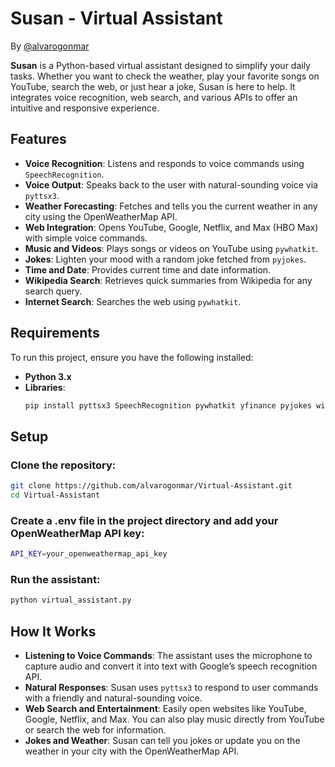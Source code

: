 # Susan - Virtual Assistant
By [@alvarogonmar](https://github.com/alvarogonmar)


**Susan** is a Python-based virtual assistant designed to simplify your daily tasks. Whether you want to check the weather, play your favorite songs on YouTube, search the web, or just hear a joke, Susan is here to help. It integrates voice recognition, web search, and various APIs to offer an intuitive and responsive experience.

## Features
- **Voice Recognition**: Listens and responds to voice commands using `SpeechRecognition`.
- **Voice Output**: Speaks back to the user with natural-sounding voice via `pyttsx3`.
- **Weather Forecasting**: Fetches and tells you the current weather in any city using the OpenWeatherMap API.
- **Web Integration**: Opens YouTube, Google, Netflix, and Max (HBO Max) with simple voice commands.
- **Music and Videos**: Plays songs or videos on YouTube using `pywhatkit`.
- **Jokes**: Lighten your mood with a random joke fetched from `pyjokes`.
- **Time and Date**: Provides current time and date information.
- **Wikipedia Search**: Retrieves quick summaries from Wikipedia for any search query.
- **Internet Search**: Searches the web using `pywhatkit`.
  
## Requirements
To run this project, ensure you have the following installed:

- **Python 3.x**
- **Libraries**:
  ```bash
  pip install pyttsx3 SpeechRecognition pywhatkit yfinance pyjokes wikipedia-api requests python-dotenv
  ```

## Setup
### Clone the repository:
```bash
git clone https://github.com/alvarogonmar/Virtual-Assistant.git
cd Virtual-Assistant
```
### Create a .env file in the project directory and add your OpenWeatherMap API key:
```bash
API_KEY=your_openweathermap_api_key
```

### Run the assistant:
```bash
python virtual_assistant.py
```

## How It Works
- **Listening to Voice Commands**: The assistant uses the microphone to capture audio and convert it into text with Google’s speech recognition API.
- **Natural Responses**: Susan uses `pyttsx3` to respond to user commands with a friendly and natural-sounding voice.
- **Web Search and Entertainment**: Easily open websites like YouTube, Google, Netflix, and Max. You can also play music directly from YouTube or search the web for information.
- **Jokes and Weather**: Susan can tell you jokes or update you on the weather in your city with the OpenWeatherMap API.